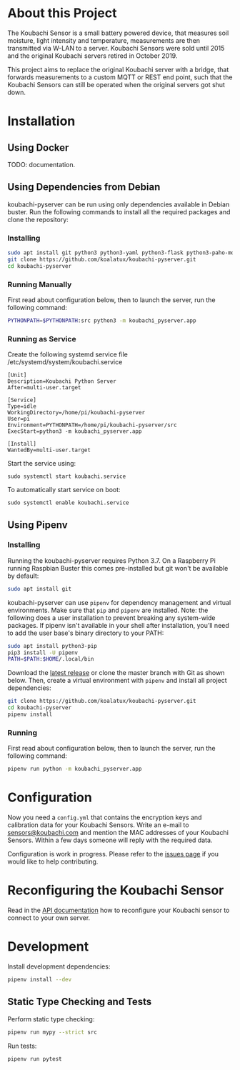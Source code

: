 # About this Project

The Koubachi Sensor is a small battery powered device, that measures
soil moisture, light intensity and temperature, measurements are then
transmitted via W-LAN to a server. Koubachi Sensors were sold until 2015
and the original Koubachi servers retired in October 2019.

This project aims to replace the original Koubachi server with a bridge,
that forwards measurements to a custom MQTT or REST end point, such that
the Koubachi Sensors can still be operated when the original servers got
shut down.

# Installation

## Using Docker
TODO: documentation.

## Using Dependencies from Debian

koubachi-pyserver can be run using only dependencies available in
Debian buster. Run the following commands to install all the required
packages and clone the repository:

### Installing

```bash
sudo apt install git python3 python3-yaml python3-flask python3-paho-mqtt python3-cryptography
git clone https://github.com/koalatux/koubachi-pyserver.git
cd koubachi-pyserver
```

### Running Manually

First read about configuration below, then to launch the server, run the
following command:

```bash
PYTHONPATH=$PYTHONPATH:src python3 -m koubachi_pyserver.app
```

### Running as Service
Create the following systemd service file /etc/systemd/system/koubachi.service
```
[Unit]
Description=Koubachi Python Server
After=multi-user.target

[Service]
Type=idle
WorkingDirectory=/home/pi/koubachi-pyserver
User=pi
Environment=PYTHONPATH=/home/pi/koubachi-pyserver/src
ExecStart=python3 -m koubachi_pyserver.app

[Install]
WantedBy=multi-user.target
```

Start the service using:
```
sudo systemctl start koubachi.service
```


To automatically start service on boot:
```
sudo systemctl enable koubachi.service
```


## Using Pipenv

### Installing

Running the koubachi-pyserver requires Python 3.7. On a Raspberry Pi
running Raspbian Buster this comes pre-installed but git won't be
available by default:

```bash
sudo apt install git
```

koubachi-pyserver can use `pipenv` for dependency management and virtual
environments. Make sure that `pip` and  `pipenv` are installed. Note:
the following does a user installation to prevent breaking any
system-wide packages. If pipenv isn't available in your shell after
installation, you’ll need to add the user base's binary directory to
your PATH:

```bash
sudo apt install python3-pip
pip3 install -U pipenv
PATH=$PATH:$HOME/.local/bin
```
 
Download the [latest
release](https://github.com/koalatux/koubachi-pyserver/releases) or
clone the master branch with Git as shown below. Then, create a virtual
environment with `pipenv` and install all project dependencies:

```bash
git clone https://github.com/koalatux/koubachi-pyserver.git
cd koubachi-pyserver
pipenv install
```

### Running

First read about configuration below, then to launch the server, run the
following command:

```bash
pipenv run python -m koubachi_pyserver.app
```

# Configuration

Now you need a `config.yml` that contains the encryption keys and
calibration data for your Koubachi Sensors. Write an e-mail to
[sensors@koubachi.com](mailto:sensors@koubachi.com) and mention the MAC
addresses of your Koubachi Sensors. Within a few days someone will reply
with the required data.

Configuration is work in progress. Please refer to the [issues
page](https://github.com/koalatux/koubachi-pyserver/issues) if you would
like to help contributing.

# Reconfiguring the Koubachi Sensor

Read in the [API
documentation](https://github.com/koubachi-sensor/api-docs#change-the-sensors-server-address)
how to reconfigure your Koubachi sensor to connect to your own server.

# Development

Install development dependencies:

```bash
pipenv install --dev
```

## Static Type Checking and Tests

Perform static type checking:

```bash
pipenv run mypy --strict src
```

Run tests:

```bash
pipenv run pytest
```
